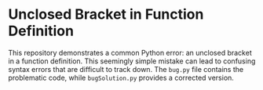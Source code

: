 # Unclosed Bracket in Function Definition

This repository demonstrates a common Python error: an unclosed bracket in a function definition. This seemingly simple mistake can lead to confusing syntax errors that are difficult to track down. The `bug.py` file contains the problematic code, while `bugSolution.py` provides a corrected version.